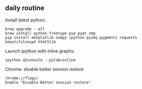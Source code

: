 daily routine
--------------

Install latest python:
```
brew upgrade --all
brew install python freetype pip pyqt zmq
pip install matplotlib numpy ipython pyzmq pygments requests beautifulsoup4 html5lib
```

Launch ipython with inline graphs:

```
ipython qtconsole --pylab=inline
```

Chrome: disable better session restore
```
chrome://flags/
Enable "Disable Better session restore"
```
